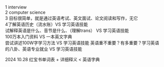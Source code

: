 1 interview  
2 computer science  
3 目标很简单，就是通过英语考试、英文面试、论文阅读和写作，无它    
4了解英语历史（流水账）VS 学习英语技能  
试解释英语是什么、音节是什么、（理解trans） VS 学习英语技能  
100万本入门资料 VS 一本英文字典  
尝试讲述100W字学习方法 VS 学习英语技能
英语重不重要？有多重要？学习英语的八卦、英语专业就业 VS 学习英语技能  

2024 10.28
红宝书单词表 + 详细释义 < 英语字典